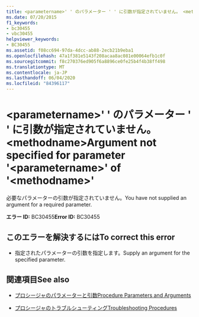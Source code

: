 ```yaml
---
title: <parametername>' ' のパラメーター ' ' に引数が指定されていません。 <methodname>
ms.date: 07/20/2015
f1_keywords:
- bc30455
- vbc30455
helpviewer_keywords:
- BC30455
ms.assetid: f08cc694-97da-4dcc-ab88-2ecb21b9eba1
ms.openlocfilehash: 47a1f381e5143f208acaa8ac081e00064efb1c0f
ms.sourcegitcommit: f8c270376ed905f6a8896ce0fe25b4f4b38ff498
ms.translationtype: MT
ms.contentlocale: ja-JP
ms.lasthandoff: 06/04/2020
ms.locfileid: "84396117"
---
```

# <a name="argument-not-specified-for-parameter-parametername-of-methodname"></a><span data-ttu-id="0003b-102">\<parametername>' ' のパラメーター ' ' に引数が指定されていません。 \<methodname></span><span class="sxs-lookup"><span data-stu-id="0003b-102">Argument not specified for parameter '\<parametername>' of '\<methodname>'</span></span>
<span data-ttu-id="0003b-103">必要なパラメーターの引数が指定されていません。</span><span class="sxs-lookup"><span data-stu-id="0003b-103">You have not supplied an argument for a required parameter.</span></span>  
  
 <span data-ttu-id="0003b-104">**エラー ID:** BC30455</span><span class="sxs-lookup"><span data-stu-id="0003b-104">**Error ID:** BC30455</span></span>  
  
## <a name="to-correct-this-error"></a><span data-ttu-id="0003b-105">このエラーを解決するには</span><span class="sxs-lookup"><span data-stu-id="0003b-105">To correct this error</span></span>  
  
- <span data-ttu-id="0003b-106">指定されたパラメーターの引数を指定します。</span><span class="sxs-lookup"><span data-stu-id="0003b-106">Supply an argument for the specified parameter.</span></span>  
  
## <a name="see-also"></a><span data-ttu-id="0003b-107">関連項目</span><span class="sxs-lookup"><span data-stu-id="0003b-107">See also</span></span>

- [<span data-ttu-id="0003b-108">プロシージャのパラメーターと引数</span><span class="sxs-lookup"><span data-stu-id="0003b-108">Procedure Parameters and Arguments</span></span>](../programming-guide/language-features/procedures/procedure-parameters-and-arguments.md)

- [<span data-ttu-id="0003b-109">プロシージャのトラブルシューティング</span><span class="sxs-lookup"><span data-stu-id="0003b-109">Troubleshooting Procedures</span></span>](../programming-guide/language-features/procedures/troubleshooting-procedures.md)
